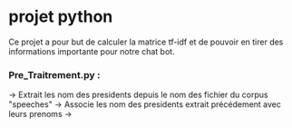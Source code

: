 # projet python
Ce projet a pour but de calculer la matrice tf-idf et de pouvoir en tirer des informations importante pour notre chat bot.

### Pre_Traitrement.py : 
->  Extrait les nom des presidents depuis le nom des fichier du corpus "speeches"
->  Associe les nom des presidents extrait précédement  avec leurs prenoms
-> 

